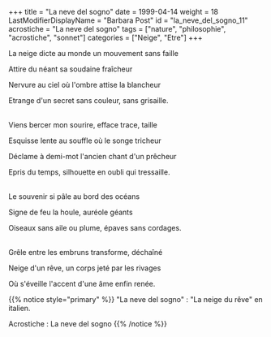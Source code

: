 +++
title = "La neve del sogno"
date = 1999-04-14
weight = 18
LastModifierDisplayName = "Barbara Post"
id = "la_neve_del_sogno_11"
acrostiche = "La neve del sogno"
tags = ["nature", "philosophie", "acrostiche", "sonnet"]
categories = ["Neige", "Etre"]
+++

La neige dicte au monde un mouvement sans faille

Attire du néant sa soudaine fraîcheur

Nervure au ciel où l'ombre attise la blancheur

Etrange d'un secret sans couleur, sans grisaille.

 \
Viens bercer mon sourire, efface trace, taille

Esquisse lente au souffle où le songe tricheur

Déclame à demi-mot l'ancien chant d'un prêcheur

Epris du temps, silhouette en oubli qui tressaille.

 \
Le souvenir si pâle au bord des océans

Signe de feu la houle, auréole géants

Oiseaux sans aile ou plume, épaves sans cordages.

 \
Grêle entre les embruns transforme, déchaîné

Neige d'un rêve, un corps jeté par les rivages

Où s'éveille l'accent d'une âme enfin renée.

{{% notice style="primary" %}}
\"La neve del sogno\" : \"La neige du rêve\" en italien.

Acrostiche : La neve del sogno
{{% /notice %}}
